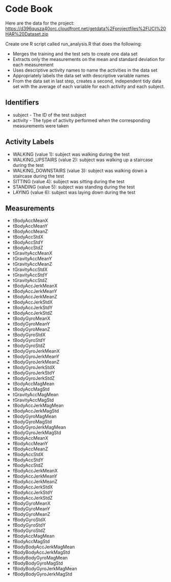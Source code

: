 # Code Book
Here are the data for the project:
https://d396qusza40orc.cloudfront.net/getdata%2Fprojectfiles%2FUCI%20HAR%20Dataset.zip

Create one R script called run_analysis.R that does the following:
* Merges the training and the test sets to create one data set
* Extracts only the measurements on the mean and standard deviation for each measurement
* Uses descriptive activity names to name the activities in the data set
* Appropriately labels the data set with descriptive variable names
* From the data set in last step, creates a second, independent tidy data set with the average of each variable for each activity and each subject.

## Identifiers
* subject - The ID of the test subject
* activity - The type of activity performed when the corresponding measurements were taken

## Activity Labels
* WALKING (value 1): subject was walking during the test
* WALKING_UPSTAIRS (value 2): subject was walking up a staircase during the test
* WALKING_DOWNSTAIRS (value 3): subject was walking down a staircase during the test
* SITTING (value 4): subject was sitting during the test
* STANDING (value 5): subject was standing during the test
* LAYING (value 6): subject was laying down during the test

## Measurements
* tBodyAccMeanX           
* tBodyAccMeanY
* tBodyAccMeanZ
* tBodyAccStdX            
* tBodyAccStdY
* tBodyAccStdZ
* tGravityAccMeanX        
* tGravityAccMeanY
* tGravityAccMeanZ
* tGravityAccStdX         
* tGravityAccStdY
* tGravityAccStdZ
* tBodyAccJerkMeanX       
* tBodyAccJerkMeanY
* tBodyAccJerkMeanZ
* tBodyAccJerkStdX        
* tBodyAccJerkStdY
* tBodyAccJerkStdZ
* tBodyGyroMeanX          
* tBodyGyroMeanY
* tBodyGyroMeanZ
* tBodyGyroStdX           
* tBodyGyroStdY
* tBodyGyroStdZ
* tBodyGyroJerkMeanX      
* tBodyGyroJerkMeanY
* tBodyGyroJerkMeanZ
* tBodyGyroJerkStdX       
* tBodyGyroJerkStdY
* tBodyGyroJerkStdZ
* tBodyAccMagMean         
* tBodyAccMagStd
* tGravityAccMagMean
* tGravityAccMagStd       
* tBodyAccJerkMagMean
* tBodyAccJerkMagStd
* tBodyGyroMagMean        
* tBodyGyroMagStd
* tBodyGyroJerkMagMean
* tBodyGyroJerkMagStd     
* fBodyAccMeanX
* fBodyAccMeanY
* fBodyAccMeanZ           
* fBodyAccStdX
* fBodyAccStdY
* fBodyAccStdZ            
* fBodyAccJerkMeanX
* fBodyAccJerkMeanY
* fBodyAccJerkMeanZ       
* fBodyAccJerkStdX
* fBodyAccJerkStdY
* fBodyAccJerkStdZ        
* fBodyGyroMeanX
* fBodyGyroMeanY
* fBodyGyroMeanZ          
* fBodyGyroStdX
* fBodyGyroStdY
* fBodyGyroStdZ           
* fBodyAccMagMean
* fBodyAccMagStd
* fBodyBodyAccJerkMagMean 
* fBodyBodyAccJerkMagStd
* fBodyBodyGyroMagMean
* fBodyBodyGyroMagStd     
* fBodyBodyGyroJerkMagMean
* fBodyBodyGyroJerkMagStd 